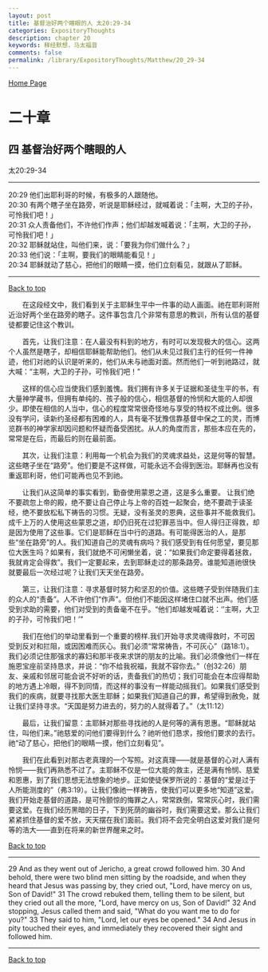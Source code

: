 ```yaml
---
layout: post
title: 基督治好两个瞎眼的人 太20:29-34
categories: ExpositoryThoughts
description: chapter 20
keywords: 释经默想，马太福音
comments: false
permalink: /library/ExpositoryThoughts/Matthew/20_29-34
---
```

[ Home Page ]({{site.baseurl}}/index) <br>

<a name="0"></a>
# 二十章 

## 四 基督治好两个瞎眼的人

太20:29-34

***

20:29 他们出耶利哥的时候，有极多的人跟随他。<br>
20:30 有两个瞎子坐在路旁，听说是耶稣经过，就喊着说：「主啊，大卫的子孙，可怜我们吧！」<br>
20:31 众人责备他们，不许他们作声；他们却越发喊着说：「主啊，大卫的子孙，可怜我们吧！」<br>
20:32 耶稣就站住，叫他们来，说：「要我为你们做什么？」<br>
20:33 他们说：「主啊，要我们的眼睛能看见！」<br>
20:34 耶稣就动了慈心，把他们的眼睛一摸，他们立刻看见，就跟从了耶稣。<br>

***

[Back to top](#0)

&emsp;&emsp;在这段经文中，我们看到关于主耶稣生平中一件事的动人画面。祂在耶利哥附近治好两个坐在路旁的瞎子。这件事包含几个非常有意思的教训，所有认信的基督徒都要记住这个教训。

&emsp;&emsp;首先，让我们注意：在人最没有料到的地方，有时可以发现极大的信心。这两个人虽然是瞎子，却相信耶稣能帮助他们。他们从未见过我们主行的任何一件神迹，他们对祂的认识是听来的，他们从未与祂面对面。然而他们一听到祂路过，就大喊：“主啊，大卫的子孙，可怜我们吧！”

&emsp;&emsp;这样的信心应当使我们感到羞愧。我们拥有许多关于证据和圣徒生平的书，有大量神学藏书，但拥有单纯的、孩子般的信心，相信基督的怜悯和大能的人却很少。即使在相信的人当中，信心的程度常常很奇怪地与享受的特权不成比例。很多没有学问，读新约圣经都有困难的人，具有毫不犹豫信靠基督中保之工的灵，而博览群书的神学家却因问题和怀疑而备受困扰。从人的角度而言，那些本应在先的，常常是在后，而最后的则在最前面。

&emsp;&emsp;其次，让我们注意：利用每一个机会为我们的灵魂求益处，这是何等的智慧。这些瞎子坐在“路旁”。他们要是不这样做，可能永远不会得到医治。耶稣再也没有重返耶利哥，他们可能再也见不到祂。

&emsp;&emsp;让我们从这简单的事实看到，勤奋使用蒙恩之道，这是多么重要。 让我们绝不要疏忽上帝的殿，绝不要让自己停止与上帝的百姓一起聚会，绝不要疏于读圣经，绝不要放松私下祷告的习惯。无疑，没有圣灵的恩典，这些事并不能救我们。成千上万的人使用这些蒙恩之道，却仍旧死在过犯罪恶当中。但人得归正得救，却是因为使用了这些事。它们是耶稣在当中行的道路。有可能得医治的人，是那些“坐在路旁”的人。我们知道自己的灵魂有病吗？我们感受到有任何愿望，要见那位大医生吗？如果有，我们就绝不可闲懒坐着，说：“如果我们命定要得着拯救，我就肯定会得救”。我们一定要起来，去到耶稣走过的那条路旁。谁能知道祂很快就要最后一次经过呢？让我们天天坐在路旁。

&emsp;&emsp;第三，让我们注意：寻求基督时努力和坚忍的价值。这些瞎子受到伴随我们主的众人的“责备”。人不许他们“作声”。但他们不能因这样堵住口就不出声。他们感受到求助的需要，他们对受到的责备毫不在乎。“他们却越发喊着说：‘’主啊，大卫的子孙，可怜我们吧！’”

&emsp;&emsp;我们在他们的举动里看到一个重要的榜样.我们开始寻求灵魂得救时，不可因受到反对和拦阻，或因困难而灰心。我们必须“常常祷告，不可灰心”（路18:1）。我们必须记住那强求的寡妇和那半夜来求饼的朋友的比喻。我们必须像他们一样在施恩宝座前坚持恳求，并说：“你不给我祝福，我就不容你去。”（创32:26）朋友、亲戚和邻居可能会说不好听的话，责备我们的热切；我们可能会在本应得帮助的地方遇上冷眼，得不到同情，而这样的事没有一样能动摇我们。如果我们感受到我们的疾病，就要寻找那大医生耶稣；如果我们知道自己的罪，希望得到赦免，就让我们坚持寻求。“天国是努力进去的，努力的人就得着了。”（太11:12）

&emsp;&emsp;最后，让我们留意：主耶稣对那些寻找祂的人是何等的满有恩惠。“耶稣就站住，叫他们来。”祂慈爱的问他们要得到什么？祂听他们恳求，按他们要求的去行。祂“动了慈心，把他们的眼睛一摸，他们立刻看见”。

&emsp;&emsp;我们在此看到对那古老真理的一个写照。对这真理——就是基督的心对人满有怜悯——我们再熟悉不过了。主耶稣不仅是一位大能的救主，还是满有怜悯、慈爱和恩惠，到了我们思想无法想象的地步。正如使徒保罗所说的：基督的“爱是过于人所能测度的”（弗3:19）。让我们像祂一样祷告，使我们可以更多地“知道”这爱。我们开始走基督的道路，是可怜颤惊的悔罪之人，常常跌倒，常常灰心时，我们需要这爱。在我们经历黑暗的日子，下到死荫的幽谷时，我们需要这爱。那么让我们紧紧抓住基督的爱不放，天天摆在我们面前。我们将不会完全明白这爱对我们是何等的浩大——直到在将来的新世界醒来之时。

[Back to top](#0)

***

29 And as they went out of Jericho, a great crowd followed him. 30 And behold, there were two blind men sitting by the roadside, and when they heard that Jesus was passing by, they cried out, "Lord, have mercy on us, Son of David!" 31 The crowd rebuked them, telling them to be silent, but they cried out all the more, "Lord, have mercy on us, Son of David!" 32 And stopping, Jesus called them and said, "What do you want me to do for you?" 33 They said to him, "Lord, let our eyes be opened." 34 And Jesus in pity touched their eyes, and immediately they recovered their sight and followed him.

***

[Back to top](#0)
